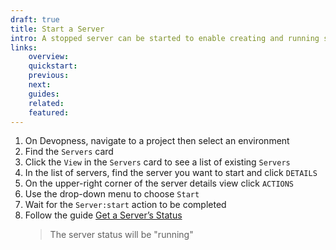 ```yaml
---
draft: true
title: Start a Server
intro: A stopped server can be started to enable creating and running server resources such as applications and cron jobs. Start a stopped server to enable your users to connect to its linked resources.
links:
    overview:
    quickstart:
    previous:
    next:
    guides:
    related:
    featured:
---
```


1. On Devopness, navigate to a project then select an environment
1. Find the `Servers` card
1. Click the `View` in the `Servers` card to see a list of existing `Servers`
1. In the list of servers, find the server you want to start and click `DETAILS`
3. On the upper-right corner of the server details view click `ACTIONS`
4. Use the drop-down menu to choose `Start`
5. Wait for the `Server:start` action to be completed
6. Follow the guide [Get a Server’s Status](/docs/server/get-server-status)
    > The server status will be "running"
